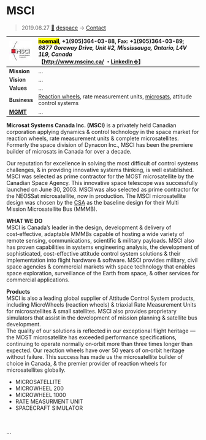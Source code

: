 # MSCI
> 2019.08.27 [🚀](../../index/index.md) [despace](../index.md) → [Contact](../contact.md)

|[![](../f/contact/m/msci_logo1_thumb.webp)](../f/contact/m/msci_logo1.png)|<mark>noemail</mark>, +1(905)364-03-88, Fax: +1(905)364-03-89;<br> *6877 Goreway Drive, Unit #2, Mississauga, Ontario, L4V 1L9, Canada*<br> 【<http://www.mscinc.ca/> ・[LinkedIn ⎆](https://ca.linkedin.com/company/microsat-systems-canada-inc.)】|
|:--|:--|
|**Mission**|…|
|**Vision**|…|
|**Values**|…|
|**Business**|[Reaction wheels](../iu.md), rate measurement units, [microsats](../sc.md), attitude control systems|
|**[MGMT](../mgmt.md)**|…|

**Microsat Systems Canada Inc. (MSCI)** is a privately held Canadian corporation applying dynamics & control technology in the space market for reaction wheels, rate measurement units & complete microsatellites. Formerly the space division of Dynacon Inc., MSCI has been the premiere builder of microsats in Canada for over a decade.

Our reputation for excellence in solving the most difficult of control systems challenges, & in providing innovative systems thinking, is well established. MSCI was selected as prime contractor for the MOST microsatellite by the Canadian Space Agency. This innovative space telescope was successfully launched on June 30, 2003. MSCI was also selected as prime contractor for the NEOSSat microsatellite, now in production. The MSCI microsatellite design was chosen by the [CSA](csa.md) as the baseline design for their Multi Mission Microsatellite Bus (MMMB).

**WHAT WE DO**  
MSCI is Canada’s leader in the design, development & delivery of cost‑effective, adaptable MMMBs capable of hosting a wide variety of remote sensing, communications, scientific & military payloads. MSCI also has proven capabilities in systems engineering analysis, the development of sophisticated, cost-effective attitude control system solutions & their implementation into flight hardware & software. MSCI provides military, civil space agencies & commercial markets with space technology that enables space exploration, surveillance of the Earth from space, & other services for commercial applications.

**Products**  
MSCI is also a leading global supplier of Attitude Control System products, including MicroWheels (reaction wheels) & triaxial Rate Measurement Units for microsatellites & small satellites. MSCI also provides proprietary simulators that assist in the development of mission planning & satellite bus development.  
The quality of our solutions is reflected in our exceptional flight heritage — the MOST microsatellite has exceeded performance specifications, continuing to operate normally on‑orbit more than three times longer than expected. Our reaction wheels have over 50 years of on‑orbit heritage without failure. This success has made us the microsatellite builder of choice in Canada, & the premier provider of reaction wheels for microsatellites globally.

   - MICROSATELLITE
   - MICROWHEEL 200
   - MICROWHEEL 1000
   - RATE MEASURMENT UNIT
   - SPACECRAFT SIMULATOR

<p style="page-break-after:always"> </p>

…
